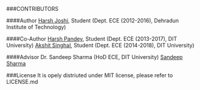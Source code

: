 ###CONTRIBUTORS

####Author
[Harsh Joshi](mailto:me.harsh.joshi@gmail.com), Student (Dept. ECE (2012-2016), Dehradun Institute of Technology)

####Co-Author
[Harsh Pandey](mailto:harsh020596@gmail.com), Student (Dept. ECE (2013-2017), DIT University)
[Akshit Singhal](mailto:akshitsinghal96@gmail.com), Student (Dept. ECE (2014-2018), DIT University)

####Advisor
Dr. Sandeep Sharma (HoD ECE, DIT University)
[Sandeep Sharma](mailto:tek.learn@gmail.com)

###License
It is opely distriuted under MIT license, please refer to LICENSE.md